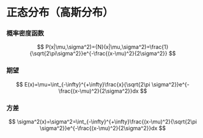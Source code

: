 # 正态分布（高斯分布）
### 概率密度函数
$$
P(x|\mu,\sigma^2)={N}(x|\mu,\sigma^2)=\frac{1}{\sqrt{2\pi\sigma^2}}e^{-\frac{(x-\mu)^2}{2\sigma^2}}
$$
### 期望
$$
E(x)=\mu=\int_{-\infty}^{+\infty}\frac{x}{\sqrt{2\pi \sigma^2}}e^{-\frac{(x-\mu)^2}{2\sigma^2}}dx
$$
### 方差
$$
\sigma^2(x)=\sigma^2=\int_{-\infty}^{+\infty}\frac{(x-\mu)^2}{\sqrt{2\pi \sigma^2}}e^{-\frac{(x-\mu)^2}{2\sigma^2}}dx
$$
